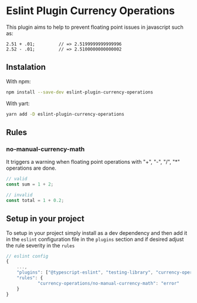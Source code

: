 # Eslint Plugin Currency Operations

This plugin aims to help to prevent floating point issues in javascript such as:

```
2.51 + .01;         // => 2.5199999999999996
2.52 - .01;         // => 2.5100000000000002
```

## Instalation

With npm:

```bash
npm install --save-dev eslint-plugin-currency-operations
```

With yart:

```bash
yarn add -D eslint-plugin-currency-operations
```

## Rules

### no-manual-currency-math

It triggers a warning when floating point operations with "+", "-", "/", "\*" operations are done.

```javascript
// valid
const sum = 1 + 2;

// invalid
const total = 1 + 0.2;
```

## Setup in your project

To setup in your project simply install as a dev dependency and then add it in the `eslint` configuration file in the `plugins` section and if desired adjust the rule severity in the `rules`

```javascript
// eslint config
{
    ...,
    "plugins": ["@typescript-eslint", "testing-library", "currency-operations"],
    "rules": {
            "currency-operations/no-manual-currency-math": "error"
    }
}
```
